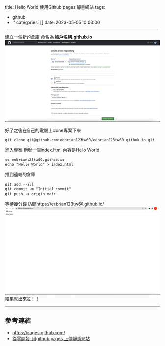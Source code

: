 title: Hello World 使用Github pages 靜態網站
tags:
  - github
  - ''
categories: []
date: 2023-05-05 10:03:00
---

建立一個新的倉庫 命名為 **帳戶名稱.github.io**
![建立一個新的倉庫](/images/image.png)

好了之後在自己的電腦上clone專案下來
```
git clone git@github.com:eebrian123tw60/eebrian123tw60.github.io.git
```
進入專案 新增一個index.html 內容是Hello World
```
cd eebrian123tw60.github.io
echo "Hello World" > index.html
```
推到遠端的倉庫
```
git add --all
git commit -m "Initial commit"
git push -u origin main
```
等待幾分鐘 訪問https://eebrian123tw60.github.io/
![](/images/image2.png)
結果就出來拉！！

---
## 參考連結
- https://pages.github.com/
- [從零開始: 用github pages 上傳靜態網站](https://medium.com/%E9%80%B2%E6%93%8A%E7%9A%84-git-git-git/%E5%BE%9E%E9%9B%B6%E9%96%8B%E5%A7%8B-%E7%94%A8github-pages-%E4%B8%8A%E5%82%B3%E9%9D%9C%E6%85%8B%E7%B6%B2%E7%AB%99-fa2ae83e6276)